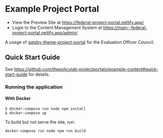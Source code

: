 # Example Project Portal

- View the Preview Site at https://federal-project-portal.netlify.app/
- Login to the Content Management System at https://main--federal-project-portal.netlify.app/admin/

A usage of
[gatsby-theme-project-portal](https://github.com/thepolicylab-projectportals/project-portal-theme)
for the Evaluation Officer Council. 

## Quick Start Guide

See https://github.com/thepolicylab-projectportals/example-content#quick-start-guide for details.


### Running the application

#### With Docker
    $ docker-compose run node npm install
    $ docker-compose up

To build but not serve the site, run:
```
docker-compose run node npm run build
```